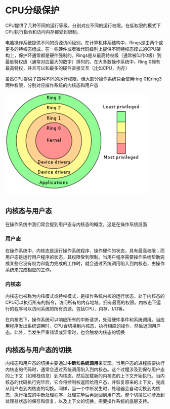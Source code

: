 # CPU分级保护

CPU提供了几种不同的运行等级，分别对应不同的运行权限。在低权限的模式下CPU执行指令和访问内存都受到限制。

电脑操作系统提供不同的资源访问级别。在计算机体系结构中，Rings是由两个或更多的特权态组成。在一些硬件或者微代码级别上提供不同特权态模式的CPU架构上，保护环通常都是硬件强制的。Rings是从最高特权级（通常被叫作0级）到最低特权级（通常对应最大的数字）排列的。在大多数操作系统中，Ring 0拥有最高特权，并且可以和最多的硬件直接交互（比如CPU，内存）

虽然CPU提供了四种不同的运行权限，但大部分操作系统只会使用ring 0和ring3两种权限，分别对应操作系统的内核态和用户态

<img src=".\img\01_X86特权级别.png" alt="01_X86特权级别" style="zoom: 150%;" />

## 内核态与用户态

在操作系统中我们常会提到用户态与内核态的概念，这是在操作系统层面

### 用户态

在操作系统中，内核态是运行操作系统程序、操作硬件的状态，具有最高权限；而用户态是运行用户程序的状态，其权限受到限制。当用户程序需要操作系统帮助完成某些它没有权力和能力完成的工作时，就会通过系统调用陷入到内核态，由操作系统来完成相应的工作。

### 内核态

内核态也被称为内核模式或特权模式，是操作系统内核的运行状态。处于内核态的CPU可以执行所有的指令，访问所有的内存地址，拥有最高的权限。内核态下运行的程序可以访问系统的所有资源，包括CPU、内存、I/O等。

在内核态下，操作系统可以响应所有的中断请求，处理硬件事件和系统调用。当应用程序发出系统调用时，CPU会切换到内核态，执行相应的操作，然后返回用户态。此外，当发生严重错误或异常时，也会触发内核态的切换



## 内核态与用户态的切换

内核态和用户态的切换主要通过**中断**和**系统调用**来实现。当用户态的进程需要执行内核态的代码时，通常会通过系统调用陷入到内核态。这个过程涉及到保存用户态的上下文（如堆栈信息）到内核态，然后加载新的内核态的上下文开始执行。当内核态的代码执行完毕后，它会将控制权返回给用户态，并恢复原来的上下文，完成从用户态到内核态的切换。同样，当一个中断发生时，处理器会自动切换到内核态，执行相应的中断处理程序，处理完毕后再返回到用户态。整个切换过程涉及到处理器状态的保存和恢复，以及上下文的切换，需要操作系统的底层支持。
